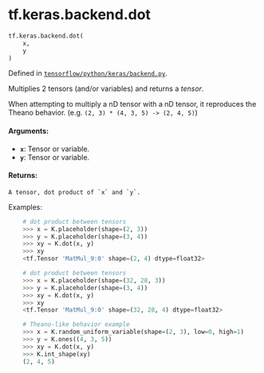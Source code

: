<div itemscope itemtype="http://developers.google.com/ReferenceObject">
<meta itemprop="name" content="tf.keras.backend.dot" />
</div>

# tf.keras.backend.dot

``` python
tf.keras.backend.dot(
    x,
    y
)
```



Defined in [`tensorflow/python/keras/backend.py`](https://www.tensorflow.org/code/tensorflow/python/keras/backend.py).

Multiplies 2 tensors (and/or variables) and returns a *tensor*.

When attempting to multiply a nD tensor
with a nD tensor, it reproduces the Theano behavior.
(e.g. `(2, 3) * (4, 3, 5) -> (2, 4, 5)`)

#### Arguments:

* <b>`x`</b>: Tensor or variable.
* <b>`y`</b>: Tensor or variable.


#### Returns:

    A tensor, dot product of `x` and `y`.

Examples:
```python
    # dot product between tensors
    >>> x = K.placeholder(shape=(2, 3))
    >>> y = K.placeholder(shape=(3, 4))
    >>> xy = K.dot(x, y)
    >>> xy
    <tf.Tensor 'MatMul_9:0' shape=(2, 4) dtype=float32>
```

```python
    # dot product between tensors
    >>> x = K.placeholder(shape=(32, 28, 3))
    >>> y = K.placeholder(shape=(3, 4))
    >>> xy = K.dot(x, y)
    >>> xy
    <tf.Tensor 'MatMul_9:0' shape=(32, 28, 4) dtype=float32>
```

```python
    # Theano-like behavior example
    >>> x = K.random_uniform_variable(shape=(2, 3), low=0, high=1)
    >>> y = K.ones((4, 3, 5))
    >>> xy = K.dot(x, y)
    >>> K.int_shape(xy)
    (2, 4, 5)
```